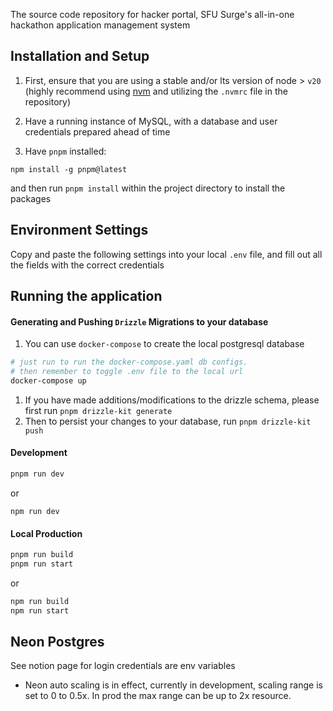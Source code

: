 The source code repository for hacker portal, SFU Surge's all-in-one hackathon application management system

## Installation and Setup

1. First, ensure that you are using a stable and/or lts version of node > `v20` (highly recommend using [nvm](https://github.com/nvm-sh/nvm) and utilizing the `.nvmrc` file in the repository)

2. Have a running instance of MySQL, with a database and user credentials prepared ahead of time

3. Have `pnpm` installed:

```
npm install -g pnpm@latest
```

and then run `pnpm install` within the project directory to install the packages

## Environment Settings

Copy and paste the following settings into your local `.env` file, and fill out all the fields with the correct credentials

## Running the application

#### Generating and Pushing `Drizzle` Migrations to your database

1. You can use `docker-compose` to create the local postgresql database

```sh
# just run to run the docker-compose.yaml db configs.
# then remember to toggle .env file to the local url
docker-compose up
```

1. If you have made additions/modifications to the drizzle schema, please first run `pnpm drizzle-kit generate`
1. Then to persist your changes to your database, run `pnpm drizzle-kit push`

#### Development

```bash
pnpm run dev
```

or

```
npm run dev
```

#### Local Production

```bash
pnpm run build
pnpm run start
```

or

```bash
npm run build
npm run start
```

## Neon Postgres

See notion page for login credentials are env variables

- Neon auto scaling is in effect, currently in development, scaling range is set to 0 to 0.5x. In prod the max range can be up to 2x resource.
